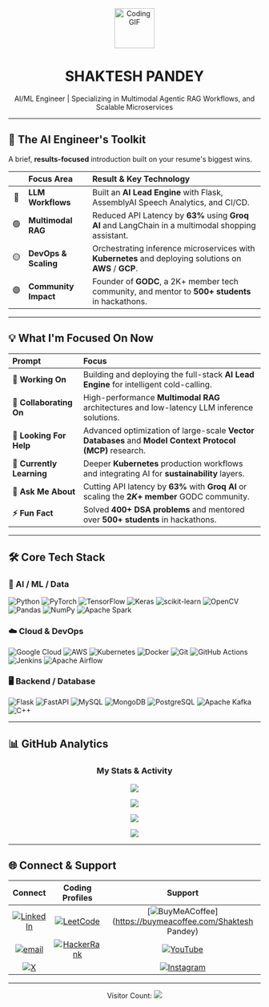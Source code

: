 <div align="center">
  <img src="https://emojis.slackmojis.com/emojis/images/1531848510/4349/coding.gif?1531848510" width="80" alt="Coding GIF">
  <h1><b>SHAKTESH PANDEY</b></h1>
  <p>AI/ML Engineer | Specializing in Multimodal Agentic RAG Workflows, and Scalable Microservices</p>
</div>

---

## 🚀 The AI Engineer's Toolkit

A brief, **results-focused** introduction built on your resume's biggest wins.

| | Focus Area | Result & Key Technology |
| :---: | :--- | :--- |
| 🔵 | **LLM Workflows** | Built an **AI Lead Engine** with Flask, AssemblyAI Speech Analytics, and CI/CD. |
| 🟢 | **Multimodal RAG** | Reduced API Latency by **63%** using **Groq AI** and LangChain in a multimodal shopping assistant. |
| 🟡 | **DevOps & Scaling** | Orchestrating inference microservices with **Kubernetes** and deploying solutions on **AWS** / **GCP**. |
| 🟣 | **Community Impact** | Founder of **GODC**, a 2K+ member tech community, and mentor to **500+ students** in hackathons. |

---

## 💡 What I'm Focused On Now

| Prompt | Focus |
| :--- | :--- |
| **🔭 Working On** | Building and deploying the full-stack **AI Lead Engine** for intelligent cold-calling. |
| **👯 Collaborating On** | High-performance **Multimodal RAG** architectures and low-latency LLM inference solutions. |
| **🤝 Looking For Help** | Advanced optimization of large-scale **Vector Databases** and **Model Context Protocol (MCP)** research. |
| **🌱 Currently Learning** | Deeper **Kubernetes** production workflows and integrating AI for **sustainability** layers. |
| **💬 Ask Me About** | Cutting API latency by **63%** with **Groq AI** or scaling the **$2K+$ member** GODC community. |
| **⚡ Fun Fact** | Solved **$400+$ DSA problems** and mentored over **$500+$ students** in hackathons. |

---

## 🛠️ Core Tech Stack

### 🤖 AI / ML / Data
![Python](https://img.shields.io/badge/python-3670A0?style=for-the-badge&logo=python&logoColor=ffdd54)
![PyTorch](https://img.shields.io/badge/PyTorch-%23EE4C2C.svg?style=for-the-badge&logo=PyTorch&logoColor=white)
![TensorFlow](https://img.shields.io/badge/TensorFlow-%23FF6F00.svg?style=for-the-badge&logo=TensorFlow&logoColor=white)
![Keras](https://img.shields.io/badge/Keras-%23D00000.svg?style=for-the-badge&logo=Keras&logoColor=white)
![scikit-learn](https://img.shields.io/badge/scikit--learn-%23F7931E.svg?style=for-the-badge&logo=scikit-learn&logoColor=white)
![OpenCV](https://img.shields.io/badge/opencv-%23white.svg?style=for-the-badge&logo=opencv&logoColor=white)
![Pandas](https://img.shields.io/badge/pandas-%23150458.svg?style=for-the-badge&logo=pandas&logoColor=white)
![NumPy](https://img.shields.io/badge/numpy-%23013243.svg?style=for-the-badge&logo=numpy&logoColor=white)
![Apache Spark](https://img.shields.io/badge/Apache%20Spark-FDEE21?style=for-the-badge&logo=apachespark&logoColor=black)

### ☁️ Cloud & DevOps
![Google Cloud](https://img.shields.io/badge/GoogleCloud-%234285F4.svg?style=for-the-badge&logo=google-cloud&logoColor=white)
![AWS](https://img.shields.io/badge/AWS-%23FF9900.svg?style=for-the-badge&logo=amazon-aws&logoColor=white)
![Kubernetes](https://img.shields.io/badge/kubernetes-%23326ce5.svg?style=for-the-badge&logo=kubernetes&logoColor=white)
![Docker](https://img.shields.io/badge/docker-%230db7ed.svg?style=for-the-badge&logo=docker&logoColor=white)
![Git](https://img.shields.io/badge/git-%23F05033.svg?style=for-the-badge&logo=git&logoColor=white)
![GitHub Actions](https://img.shields.io/badge/github%20actions-%232671E5.svg?style=for-the-badge&logo=githubactions&logoColor=white)
![Jenkins](https://img.shields.io/badge/jenkins-%232C5263.svg?style=for-the-badge&logo=jenkins&logoColor=white)
![Apache Airflow](https://img.shields.io/badge/Apache%20Airflow-017CEE?style=for-the-badge&logo=Apache%20Airflow&logoColor=white)

### 🖥️ Backend / Database
![Flask](https://img.shields.io/badge/flask-%23000.svg?style=for-the-badge&logo=flask&logoColor=white)
![FastAPI](https://img.shields.io/badge/FastAPI-005571?style=for-the-badge&logo=fastapi)
![MySQL](https://img.shields.io/badge/mysql-4479A1.svg?style=for-the-badge&logo=mysql&logoColor=white)
![MongoDB](https://img.shields.io/badge/MongoDB-%234ea94b.svg?style=for-the-badge&logo=mongodb&logoColor=white)
![PostgreSQL](https://img.shields.io/badge/PostgreSQL-%234169E1.svg?style=for-the-badge&logo=postgresql&logoColor=white)
![Apache Kafka](https://img.shields.io/badge/Apache%20Kafka-000?style=for-the-badge&logo=apachekafka)
![C++](https://img.shields.io/badge/c++-%2300599C.svg?style=for-the-badge&logo=c%2B%2B&logoColor=white)

---

## 📊 GitHub Analytics

<div align="center">
  
  ### My Stats & Activity
  
  ![](https://github-readme-stats.vercel.app/api?username=shaktiap1&theme=dark&hide_border=true&show_icons=true&include_all_commits=false&count_private=false)
  
  ![](https://nirzak-streak-stats.vercel.app/?user=shaktiap1&theme=dark&hide_border=true)
  
  ![](https://github-readme-stats.vercel.app/api/top-langs/?username=shaktiap1&theme=dark&hide_border=true&layout=compact)
  
  ![](https://github-profile-trophy.vercel.app/?username=shaktiap1&theme=monokai&no-frame=true&no-bg=true&margin-w=4)

</div>

---

## 🌐 Connect & Support

<div align="center">

| Connect | Coding Profiles | Support |
| :---: | :---: | :---: |
| [![LinkedIn](https://img.shields.io/badge/LinkedIn-%230077B5.svg?style=for-the-badge&logo=linkedin&logoColor=white)](https://www.linkedin.com/in/shaktesh-pandey-3a2936245/) | [![LeetCode](https://img.shields.io/badge/LeetCode-000000?style=for-the-badge&logo=LeetCode&logoColor=yellow)](https://leetcode.com/u/Shakteshdna31/) | [![BuyMeACoffee](https://img.shields.io/badge/Buy%20Me%20a%20Coffee-ffdd00?style=for-the-badge&logo=buy-me-a-coffee&logoColor=black)](https://buymeacoffee.com/Shaktesh Pandey) |
| [![email](https://img.shields.io/badge/Email-D14836?style=for-the-badge&logo=gmail&logoColor=white)](mailto:genaishaktesh@gmail.com) | [![HackerRank](https://img.shields.io/badge/-HackerRank-2EC866?style=for-the-badge&logo=HackerRank&logoColor=white)](https://www.hackerrank.com/profile/shakteshdna31) | [![YouTube](https://img.shields.io/badge/YouTube-%23FF0000.svg?style=for-the-badge&logo=YouTube&logoColor=white)](https://youtube.com/@shakteshpandey2543) |
| [![X](https://img.shields.io/badge/X-black.svg?style=for-the-badge&logo=X&logoColor=white)](https://x.com/pandey_shaktesh) | | [![Instagram](https://img.shields.io/badge/Instagram-%23E4405F.svg?style=for-the-badge&logo=Instagram&logoColor=white)](https://instagram.com/official_shaktesh) |

---
Visitor Count: [![](https://visitcount.itsvg.in/api?id=shaktiap1&icon=0&color=0)](https://visitcount.itsvg.in)
</div>
